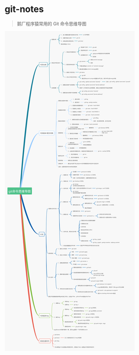 # git-notes

> 鹅厂程序猿常用的 Git 命令思维导图

![git-notes-0000](static\picture\git-notes\git-notes-0000.svg)

[^资源来自]: https://www.processon.com/view/link/5c6e2755e4b03334b523ffc3#map













